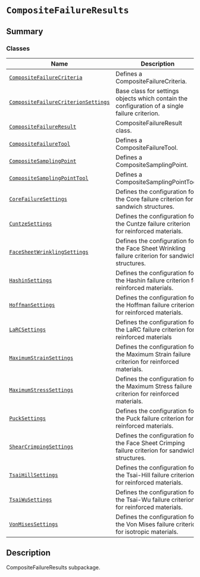 # `CompositeFailureResults`

<a id="summary"></a>

## Summary

### Classes

| Name | Description |
|-----------------------------------------------------------------------------------------------------------------------------------------------------------------------------------------------------------|---------------------------------------------------------------------------------------------------|
| [`CompositeFailureCriteria`](CompositeFailureCriteria.md#ansys.mechanical.stubs.v242.Ansys.ACT.Automation.Mechanical.Results.CompositeFailureResults.CompositeFailureCriteria)                            | Defines a CompositeFailureCriteria.                                                               |
| [`CompositeFailureCriterionSettings`](CompositeFailureCriterionSettings.md#ansys.mechanical.stubs.v242.Ansys.ACT.Automation.Mechanical.Results.CompositeFailureResults.CompositeFailureCriterionSettings) | Base class for settings objects which contain the configuration of a single failure criterion.    |
| [`CompositeFailureResult`](CompositeFailureResult.md#ansys.mechanical.stubs.v242.Ansys.ACT.Automation.Mechanical.Results.CompositeFailureResults.CompositeFailureResult)                                  | CompositeFailureResult class.                                                                     |
| [`CompositeFailureTool`](CompositeFailureTool.md#ansys.mechanical.stubs.v242.Ansys.ACT.Automation.Mechanical.Results.CompositeFailureResults.CompositeFailureTool)                                        | Defines a CompositeFailureTool.                                                                   |
| [`CompositeSamplingPoint`](CompositeSamplingPoint.md#ansys.mechanical.stubs.v242.Ansys.ACT.Automation.Mechanical.Results.CompositeFailureResults.CompositeSamplingPoint)                                  | Defines a CompositeSamplingPoint.                                                                 |
| [`CompositeSamplingPointTool`](CompositeSamplingPointTool.md#ansys.mechanical.stubs.v242.Ansys.ACT.Automation.Mechanical.Results.CompositeFailureResults.CompositeSamplingPointTool)                      | Defines a CompositeSamplingPointTool.                                                             |
| [`CoreFailureSettings`](CoreFailureSettings.md#ansys.mechanical.stubs.v242.Ansys.ACT.Automation.Mechanical.Results.CompositeFailureResults.CoreFailureSettings)                                           | Defines the configuration for the Core failure criterion for sandwich structures.                 |
| [`CuntzeSettings`](CuntzeSettings.md#ansys.mechanical.stubs.v242.Ansys.ACT.Automation.Mechanical.Results.CompositeFailureResults.CuntzeSettings)                                                          | Defines the configuration for the Cuntze failure criterion for reinforced materials.              |
| [`FaceSheetWrinklingSettings`](FaceSheetWrinklingSettings.md#ansys.mechanical.stubs.v242.Ansys.ACT.Automation.Mechanical.Results.CompositeFailureResults.FaceSheetWrinklingSettings)                      | Defines the configuration for the Face Sheet Wrinkling failure criterion for sandwich structures. |
| [`HashinSettings`](HashinSettings.md#ansys.mechanical.stubs.v242.Ansys.ACT.Automation.Mechanical.Results.CompositeFailureResults.HashinSettings)                                                          | Defines the configuration for the Hashin failure criterion for reinforced materials.              |
| [`HoffmanSettings`](HoffmanSettings.md#ansys.mechanical.stubs.v242.Ansys.ACT.Automation.Mechanical.Results.CompositeFailureResults.HoffmanSettings)                                                       | Defines the configuration for the Hoffman failure criterion for reinforced materials.             |
| [`LaRCSettings`](LaRCSettings.md#ansys.mechanical.stubs.v242.Ansys.ACT.Automation.Mechanical.Results.CompositeFailureResults.LaRCSettings)                                                                | Defines the configuration for the LaRC failure criterion for reinforced materials                 |
| [`MaximumStrainSettings`](MaximumStrainSettings.md#ansys.mechanical.stubs.v242.Ansys.ACT.Automation.Mechanical.Results.CompositeFailureResults.MaximumStrainSettings)                                     | Defines the configuration for the Maximum Strain failure criterion for reinforced materials.      |
| [`MaximumStressSettings`](MaximumStressSettings.md#ansys.mechanical.stubs.v242.Ansys.ACT.Automation.Mechanical.Results.CompositeFailureResults.MaximumStressSettings)                                     | Defines the configuration for the Maximum Stress failure criterion for reinforced materials.      |
| [`PuckSettings`](PuckSettings.md#ansys.mechanical.stubs.v242.Ansys.ACT.Automation.Mechanical.Results.CompositeFailureResults.PuckSettings)                                                                | Defines the configuration for the Puck failure criterion for reinforced materials.                |
| [`ShearCrimpingSettings`](ShearCrimpingSettings.md#ansys.mechanical.stubs.v242.Ansys.ACT.Automation.Mechanical.Results.CompositeFailureResults.ShearCrimpingSettings)                                     | Defines the configuration for the Face Sheet Crimping failure criterion for sandwich structures.  |
| [`TsaiHillSettings`](TsaiHillSettings.md#ansys.mechanical.stubs.v242.Ansys.ACT.Automation.Mechanical.Results.CompositeFailureResults.TsaiHillSettings)                                                    | Defines the configuration for the Tsai-Hill failure criterion for reinforced materials.           |
| [`TsaiWuSettings`](TsaiWuSettings.md#ansys.mechanical.stubs.v242.Ansys.ACT.Automation.Mechanical.Results.CompositeFailureResults.TsaiWuSettings)                                                          | Defines the configuration for the Tsai-Wu failure criterion for reinforced materials.             |
| [`VonMisesSettings`](VonMisesSettings.md#ansys.mechanical.stubs.v242.Ansys.ACT.Automation.Mechanical.Results.CompositeFailureResults.VonMisesSettings)                                                    | Defines the configuration for the Von Mises failure criterion for isotropic materials.            |

<a id="description"></a>

## Description

CompositeFailureResults subpackage.

<!-- !! processed by numpydoc !! -->

